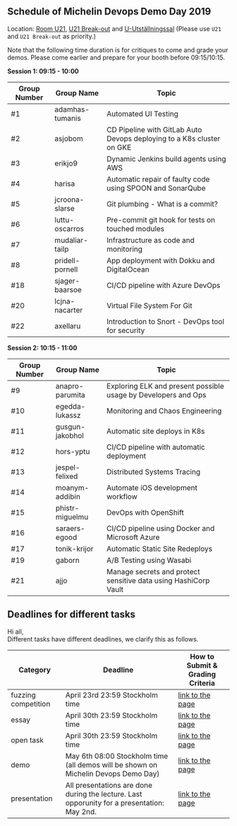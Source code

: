## Schedule of Michelin Devops Demo Day 2019

Location: [Room U21](https://www.kth.se/places/room/id/de8a7fa7-90dc-4ae7-ab75-282b6020d8a5), [U21 Break-out](https://www.kth.se/places/room/id/b7f34dc7-be16-4e37-a339-1e9f048b1772) and [U-Utställningssal](https://www.kth.se/places/room/id/cc4a63e9-62f9-4181-9e4d-c44a21c18c73) (Please use `U21` and `U21 Break-out` as priority.)

Note that the following time duration is for critiques to come and grade your demos. Please come earlier and prepare for your booth before 09:15/10:15.

**Session 1: 09:15 - 10:00**

| Group Number | Group Name | Topic |
| ------------ | ---------- | ----- |
| #1 | adamhas-tumanis | Automated UI Testing |
| #2 | asjobom | CD Pipeline with GitLab Auto Devops deploying to a K8s cluster on GKE |
| #3 | erikjo9 | Dynamic Jenkins build agents using AWS |
| #4 | harisa | Automatic repair of faulty code using SPOON and SonarQube |
| #5 | jcroona-slarse | Git plumbing - What is a commit? |
| #6 | luttu-oscarros | Pre-commit git hook for tests on touched modules |
| #7 | mudaliar-tailp | Infrastructure as code and monitoring |
| #8 | pridell-pornell | App deployment with Dokku and DigitalOcean |
| #18 | sjager-baarsoe | CI/CD pipeline with Azure DevOps |
| #20 | lcjna-nacarter | Virtual File System For Git |
| #22 | axellaru | Introduction to Snort - DevOps tool for security |

**Session 2: 10:15 - 11:00**

| Group Number | Group Name | Topic |
| ------------ | ---------- | ----- |
| #9 | anapro-parumita | Exploring ELK and present possible usage by Developers and Ops |
| #10 | egedda-lukassz | Monitoring and Chaos Engineering |
| #11 | gusgun-jakobhol | Automatic site deploys in K8s |
| #12 | hors-yptu | CI/CD pipeline with automatic deployment |
| #13 | jespel-felixed | Distributed Systems Tracing |
| #14 | moanym-addibin | Automate iOS development workflow |
| #15 | phistr-miguelmu | DevOps with OpenShift |
| #16 | saraers-egood | CI/CD pipeline using Docker and Microsoft Azure |
| #17 | tonik-krijor | Automatic Static Site Redeploys |
| #19 | gaborn | A/B Testing using Wasabi |
| #21 | ajjo | Manage secrets and protect sensitive data using HashiCorp Vault |

## Deadlines for different tasks

Hi all,  
Different tasks have different deadlines, we clarify this as follows.

| Category | Deadline | How to Submit & Grading Criteria |
| -------- | -------- | -------------------------------- |
| fuzzing competition | April 23rd 23:59 Stockholm time| [link to the page](../contributions/competition) |
| essay | April 30th 23:59 Stockholm time| [link to the page](../contributions/essay) |
| open task | April 30th 23:59 Stockholm time| [link to the page](../contributions/open) |
| demo | May 6th 08:00 Stockholm time <br> (all demos will be shown on Michelin Devops Demo Day) | [link to the page](../contributions/demo) |
| presentation | All presentations are done during the lecture. Last opporunity for a presentation: May 2nd. | [link to the page](../contributions/presentation) |

